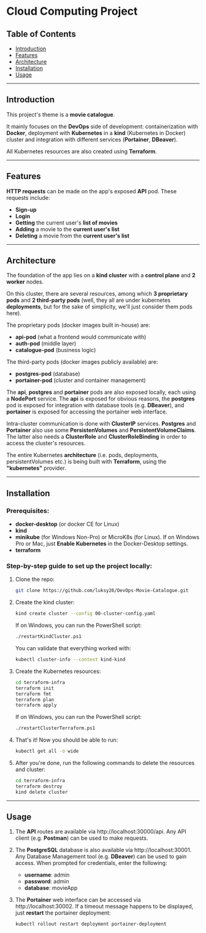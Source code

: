 # Cloud Computing Project

## Table of Contents
- [Introduction](#introduction)
- [Features](#features)
- [Architecture](#architecture)
- [Installation](#installation)
- [Usage](#usage)

---

## Introduction

This project's theme is a **movie catalogue**.

It mainly focuses on the **DevOps** side of development: containerization with **Docker**, deployment with **Kubernetes** in a **kind** (Kubernetes in Docker) cluster and integration with different services (**Portainer**, **DBeaver**).

All Kubernetes resources are also created using **Terraform**.

---

## Features

**HTTP requests** can be made on the app's exposed **API** pod. These requests include:
- **Sign-up**
- **Login**
- **Getting** the current user's **list of movies**
- **Adding** a movie to the **current user's list**
- **Deleting** a movie from the **current user's list**

---

## Architecture

The foundation of the app lies on a **kind cluster** with a **control plane** and **2 worker** nodes.

On this cluster, there are several resources, among which **3 proprietary pods** and **2 third-party pods** (well, they all are under kubernetes **deployments**, but for the sake of simplicity, we'll just consider them pods here).

The proprietary pods (docker images built in-house) are:
- **api-pod** (what a frontend would communicate with)
- **auth-pod** (middle layer)
- **catalogue-pod** (business logic)

The third-party pods (docker images publicly available) are:
- **postgres-pod** (database)
- **portainer-pod** (cluster and container management)

The **api**, **postgres** and **portainer** pods are also exposed locally, each using a **NodePort** service. The **api** is exposed for obvious reasons, the **postgres** pod is exposed for integration with database tools (e.g. **DBeaver**), and **portainer** is exposed for accessing the portainer web interface.

Intra-cluster communication is done with **ClusterIP** services. **Postgres** and **Portainer** also use some **PersistenVolumes** and **PersistentVolumeClaims**. The latter also needs a **ClusterRole** and  **ClusterRoleBinding** in order to access the cluster's resources.

The entire Kubernetes **architecture** (i.e. pods, deployments, persistentVolumes etc.) is being built with **Terraform**, using the **"kubernetes"** provider.

---

## Installation

### Prerequisites:
- **docker-desktop** (or docker CE for Linux)
- **kind**
- **minikube** (for Windows Non-Pro) or MicroK8s (for Linux). If on Windows Pro or Mac, just **Enable Kubernetes** in the Docker-Desktop settings.
- **terraform**

### Step-by-step guide to set up the project locally:
1. Clone the repo:
    ```bash
   git clone https://github.com/luksy26/DevOps-Movie-Catalogue.git
   ```
2. Create the kind cluster:
   ```bash
   kind create cluster --config 00-cluster-config.yaml
   ```
   If on Windows, you can run the PowerShell script:
   ```bash
   ./restartKindCluster.ps1
   ```
   You can validate that everything worked with:
   ```bash
   kubectl cluster-info --context kind-kind
   ```
3. Create the Kubernetes resources:
    ```bash
   cd terraform-infra
   terraform init
   terraform fmt
   terraform plan
   terraform apply
   ```
   If on Windows, you can run the PowerShell script:
   ```bash
   ./restartClusterTerraform.ps1
   ```
4. That's it! Now you should be able to run:
    ```bash
   kubectl get all -o wide
   ```
5. After you're done, run the following commands to delete the resources and cluster:
    ```bash
    cd terraform-infra
    terraform destroy
    kind delete cluster
   ```
---

## Usage

1. The **API** routes are available via http://localhost:30000/api. Any API client (e.g. **Postman**) can be used to make requests.

2. The **PostgreSQL** database is also available via http://localhost:30001. Any Database Management tool (e.g. **DBeaver**) can be used to gain access. When prompted for credentials, enter the following:
    - **username**: admin
    - **password**: admin
    - **database**: movieApp

3. The **Portainer** web interface can be accessed via http://localhost:30002. If a timeout message happens to be displayed, just **restart** the portainer deployment:
    ```bash
    kubectl rollout restart deployment portainer-deployment
    ```
